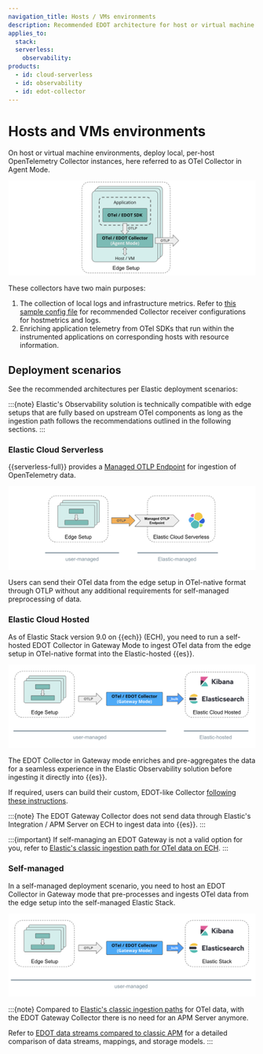 ```yaml
---
navigation_title: Hosts / VMs environments
description: Recommended EDOT architecture for host or virtual machine environments.
applies_to:
  stack:
  serverless:
    observability:
products:
  - id: cloud-serverless
  - id: observability
  - id: edot-collector
---
```


# Hosts and VMs environments

On host or virtual machine environments, deploy local, per-host OpenTelemetry Collector instances, here referred to as OTel Collector in Agent Mode.

![VM-Edge](../images/arch-vm-edge.png)

These collectors have two main purposes:

1.  The collection of local logs and infrastructure metrics. Refer to [this sample config file](https://github.com/elastic/elastic-agent/blob/main/internal/pkg/otel/samples/linux/managed_otlp/platformlogs_hostmetrics.yml) for recommended Collector receiver configurations for hostmetrics and logs.
2.  Enriching application telemetry from OTel SDKs that run within the instrumented applications on corresponding hosts with resource information.

## Deployment scenarios

See the recommended architectures per Elastic deployment scenarios:

:::{note}
Elastic's Observability solution is technically compatible with edge setups that are fully based on upstream OTel components as long as the ingestion path follows the recommendations outlined in the following sections.
:::

### Elastic Cloud Serverless

{{serverless-full}} provides a [Managed OTLP Endpoint](/reference/motlp.md) for ingestion of OpenTelemetry data.

![VM-Serverless](../images/arch-vm-serverless.png)

Users can send their OTel data from the edge setup in OTel-native format through OTLP without any additional requirements for self-managed preprocessing of data.

### Elastic Cloud Hosted

As of Elastic Stack version 9.0 on {{ech}} (ECH), you need to run a self-hosted EDOT Collector in Gateway Mode to ingest OTel data from the edge setup in OTel-native format into the Elastic-hosted {{es}}.

![VM-ECH](../images/arch-vm-ech.png)

The EDOT Collector in Gateway mode enriches and pre-aggregates the data for a seamless experience in the Elastic Observability solution before ingesting it directly into {{es}}.

If required, users can build their custom, EDOT-like Collector
[following these instructions](/reference/edot-collector/custom-collector.md).

:::{note}
The EDOT Gateway Collector does not send data through Elastic's Integration / APM Server on ECH to ingest data into {{es}}.
:::

:::{important}
If self-managing an EDOT Gateway is not a valid option for you, refer to [Elastic's classic ingestion path for OTel data on ECH](docs-content://solutions/observability/apm/use-opentelemetry-with-apm.md).
:::

### Self-managed

In a self-managed deployment scenario, you need to host an EDOT Collector in Gateway mode that pre-processes and ingests OTel data from the edge setup into the self-managed Elastic Stack.

![VM-self-managed](../images/arch-vm-self-managed.png)

:::{note}
Compared to [Elastic's classic ingestion paths](docs-content://solutions/observability/apm/use-opentelemetry-with-apm.md) for OTel data, with the EDOT Gateway Collector there is no need for an APM Server anymore. 

Refer to [EDOT data streams compared to classic APM](../compatibility/data-streams.md) for a detailed comparison of data streams, mappings, and storage models.
:::